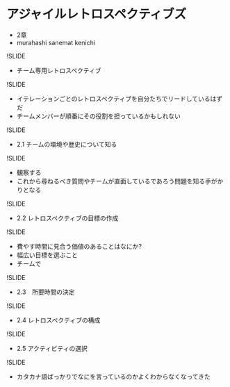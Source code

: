 # アジャイルレトロスペクティブズ
- 2章
- murahashi sanemat kenichi

!SLIDE
- チーム専用レトロスペクティブ

!SLIDE
- イテレーションごとのレトロスペクティブを自分たちでリードしているはずだ
- チームメンバーが順番にその役割を担っているかもしれない

!SLIDE
- 2.1 チームの環境や歴史について知る

!SLIDE
- 観察する
- これから尋ねるべき質問やチームが直面しているであろう問題を知る手がかりとなる

!SLIDE
- 2.2 レトロスペクティブの目標の作成

!SLIDE
- 費やす時間に見合う価値のあることはなにか?
- 幅広い目標を選ぶこと
- チームで

!SLIDE
- 2.3　所要時間の決定

!SLIDE
- 2.4 レトロスペクティブの構成

!SLIDE
- 2.5 アクティビティの選択

!SLIDE
- カタカナ語ばっかりでなにを言っているのかよくわからなくなってきた
